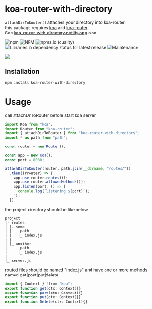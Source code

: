 # koa-router-with-directory

`attachDirToRouter()` attaches your directory into koa-router.  
this package requires [koa](https://www.npmjs.com/package/koa) and [koa-router](https://www.npmjs.com/package/koa-router).  
See [koa-router-with-directory.netlify.app](https://koa-router-with-directory.netlify.app/) also.

![npm](https://img.shields.io/npm/v/koa-router-with-directory)
![NPM](https://img.shields.io/npm/l/koa-router-with-directory)
![npms.io (quality)](https://img.shields.io/npms-io/quality-score/koa-router-with-directory)
![Libraries.io dependency status for latest release](https://img.shields.io/librariesio/release/npm/koa-router-with-directory)
![Maintenance](https://img.shields.io/maintenance/yes/2022)

[![](https://nodei.co/npm/koa-router-with-directory.svg?mini=true)](https://www.npmjs.com/package/koa-router-with-directory)

## Installation
``` shell
npm install koa-router-with-directory
```

# Usage

call attachDirToRouter before start koa server
``` typescript
import Koa from "koa";
import Router from "koa-router";
import { attachDirToRouter } from "koa-router-with-directory";
import * as path from "path";

const router = new Router();

const app = new Koa();
const port = 8080;

attachDirToRouter(router, path.join(__dirname, "routes/"))
  .then((rrouter) => {
    app.use(router.routes());
    app.use(router.allowedMethods());
    app.listen(port, () => {
      console.log(`listening ${port}`);
    });
  });
```

the project directory should be like below.
``` shell
project
|- routes
| |- some
| | |_ path
| |   |_ index.js
| |
| |_ another
|   |_ path
|     |_ index.js
|
|_ server.js
```

routed files should be named "index.js" and have one or more methods named get|post|put|delete.
``` typescript
import { Context } ffrom "koa";
export function get(ctx: Context){}
export function post(ctx: Context){}
export function put(ctx: Context){}
export function Delete(ctx: Context){}
```
